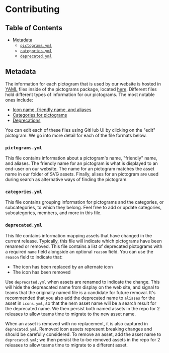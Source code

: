 # Contributing

<!-- prettier-ignore-start -->
<!-- START doctoc generated TOC please keep comment here to allow auto update -->
<!-- DON'T EDIT THIS SECTION, INSTEAD RE-RUN doctoc TO UPDATE -->
## Table of Contents

- [Metadata](#metadata)
  - [`pictograms.yml`](#pictogramsyml)
  - [`categories.yml`](#categoriesyml)
  - [`deprecated.yml`](#deprecatedyml)

<!-- END doctoc generated TOC please keep comment here to allow auto update -->
<!-- prettier-ignore-end -->

## Metadata

The information for each pictogram that is used by our website is hosted in
[YAML](https://en.wikipedia.org/wiki/YAML) files inside of the pictograms
package, located [here](../). Different files hold different types of
information for our pictograms. The most notable ones include:

- [Icon name, friendly name, and aliases](../pictograms.yml)
- [Categories for pictograms](../categories.yml)
- [Deprecations](../deprecated.yml)

You can edit each of these files using GitHub UI by clicking on the "edit"
pictogram. We go into more detail for each of the file formats below.

### `pictograms.yml`

This file contains information about a pictogram's name, "friendly" name, and
aliases. The friendly name for an pictogram is what is displayed to an end-user
on our website. The name for an pictogram matches the asset name in our folder
of SVG assets. Finally, alises for an pictogram are used during search as
alternative ways of finding the pictogram.

### `categories.yml`

This file contains grouping information for pictograms and the categories, or
subcategories, to which they belong. Feel free to add or update categories,
subcategories, members, and more in this file.

### `deprecated.yml`

This file contains information mapping assets that have changed in the current
release. Typically, this file will indicate which pictograms have been renamed
or removed. This file contains a list of deprecated pictograms with a required
`name` field alongside an optional `reason` field. You can use the `reason`
field to indicate that:

- The icon has been replaced by an alternate icon
- The icon has been removed

Use `deprecated.yml` when assets are renamed to indicate the change. This will hide the depreacated name from display on the web site, and signal to teams that the originally named file is a candidate for future removal. It's recommended that you also add the deprecated name to `aliases` for the asset in `icons.yml`, so that the nem asset name will be a search result for the deprecated name. We then persist both named assets in the repo for 2 releases to allow teams time to migrate to the new asset name.

When an asset is removed with no replacement, it is also captured in `deprecated.yml`. Removed icon assets represent breaking changes and should be carefully considered. To remove an asset, add the asset name to `deprecated.yml`; we then persist the to-be removed assets in the repo for 2 releases to allow teams time to migrate to a different asset.
